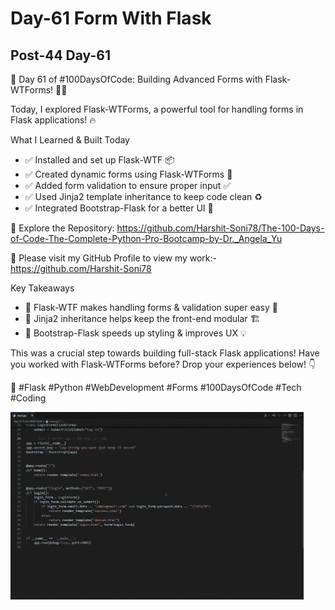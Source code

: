 # Day-61 Form With Flask

## Post-44 Day-61

🚀 Day 61 of #100DaysOfCode: Building Advanced Forms with Flask-WTForms! 📝✨

Today, I explored Flask-WTForms, a powerful tool for handling forms in Flask applications! 🔥

What I Learned & Built Today

- ✅ Installed and set up Flask-WTF 📦
- ✅ Created dynamic forms using Flask-WTForms 📝
- ✅ Added form validation to ensure proper input ✅
- ✅ Used Jinja2 template inheritance to keep code clean ♻️
- ✅ Integrated Bootstrap-Flask for a better UI 🎨

🔗 Explore the Repository: <https://github.com/Harshit-Soni78/The-100-Days-of-Code-The-Complete-Python-Pro-Bootcamp-by-Dr._Angela_Yu>

📂 Please visit my GitHub Profile to view my work:- <https://github.com/Harshit-Soni78>

Key Takeaways

- 🔹 Flask-WTF makes handling forms & validation super easy 🚀
- 🔹 Jinja2 inheritance helps keep the front-end modular 🏗️
- 🔹 Bootstrap-Flask speeds up styling & improves UX 💡

This was a crucial step towards building full-stack Flask applications! Have you worked with Flask-WTForms before? Drop your experiences below! 👇

🚀 #Flask #Python #WebDevelopment #Forms #100DaysOfCode #Tech #Coding

<img height=300px src="Post Pics/Post-44 Day-61/day61.gif">
